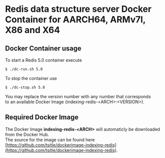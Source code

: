 # Redis data structure server Docker Container for AARCH64, ARMv7l, X86 and X64

## Docker Container usage
To start a Redis 5.0 container execute

```
$ ./dc-run.sh 5.0

```

To stop the container use

```
$ ./dc-stop.sh 5.0

```

You may replace the version number with any number that corresponds  
to an available Docker Image (indexing-redis-\<ARCH\>:\<VERSION\>).

## Required Docker Image
The Docker Image **indexing-redis-\<ARCH\>** will automaticly be downloaded from the Docker Hub.  
The source for the image can be found here [https://github.com/tsitle/dockerimage-indexing-redis](https://github.com/tsitle/dockerimage-indexing-redis).
